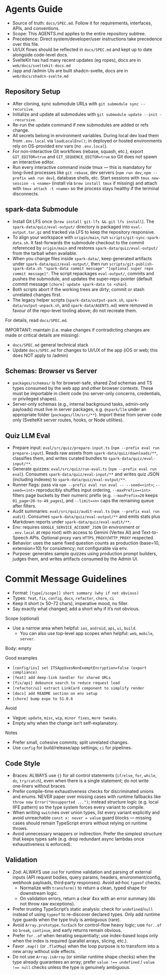 # Agents Guide

- Source of truth: `docs/SPEC.md`. Follow it for requirements, interfaces, APIs, and conventions.
- Scope: This AGENTS.md applies to the entire repository subtree.
- Precedence: Direct system/developer/user instructions take precedence over this file.
- UI/UX flows should be reflected in `docs/SPEC.md` and kept up to date alongside code-level docs.
- SvelteKit has had many recent updates (eg ropes), docs are in `web/docs/sveltekit-docs.md`
- /app and /admin UIs are built shadcn-svelte, docs are in `web/docs/shadcn-svelte.md`

## Repository Setup

- After cloning, sync submodule URLs with `git submodule sync --recursive`.
- Initialize and update all submodules with `git submodule update --init --recursive`.
- Re-run the update command if new submodules are added or refs change.
- All secrets belong in environment variables. During local dev load them from `.env.local` via `loadLocalEnv()`; in deployed or hosted environments rely on OS-provided env vars (no `.env.local`).
- For non-interactive Git workflows (rebase, squash, etc.), export `GIT_EDITOR=true` and `GIT_SEQUENCE_EDITOR=true` so Git does not spawn an interactive editor.
- Run every interactive command inside tmux — this is mandatory for long-lived processes like `git rebase`, dev servers (`npm run dev`, `npm --prefix web run dev`), database shells, etc. Start sessions with `tmux new-session -s <name>` (install via `brew install tmux` if missing) and attach with `tmux attach -t <name>` so the process stays healthy if the terminal disconnects.

## spark-data Submodule

- Install Git LFS once (`brew install git-lfs && git lfs install`). The `spark-data/quiz/eval-output/` directory is packaged into `eval-output.tar.gz` and tracked via LFS to keep the repository responsive.
- To align your workspace with `origin/main`, run `scripts/git-sync-spark-data.sh`. It fast-forwards the submodule checkout to the commit referenced by `origin/main` and restores `spark-data/quiz/eval-output/` from the tarball when available.
- When you change files inside `spark-data/`, keep generated artifacts under `spark-data/quiz/eval-output/`, then run `scripts/git-publish-spark-data.sh "spark-data commit message" "[optional super repo commit message]"`. The script repackages `eval-output/`, commits and pushes the submodule, and updates the super-repo pointer (default commit message `[chore] update spark-data to <sha>`).
- Both scripts abort if the working trees are dirty; commit or stash unrelated changes first.
- The legacy helper scripts (`spark-data/output-pack.sh`, `spark-data/output-unpack.sh`, and `spark-data/AGENTS.md`) were removed in favour of the repo-level tooling above; do not recreate them.

For details, read `docs/SPEC.md`.

IMPORTANT: maintain (i.e. make changes if contradicting changes are made or critical details are missing):

- `docs/SPEC.md` general technical stack
- Update `docs/SPEC.md` for changes to UI/UX of the app (iOS or web; this does NOT apply to /admin)

## Schemas: Browser vs Server

- `packages/schemas/` is for browser-safe, shared Zod schemas and TS types consumed by the web app and other browser contexts. These must be importable in client code (no server-only concerns, credentials, or privileged shapes).
- Server-only schemas (e.g., internal background tasks, admin-only payloads) must live in server packages, e.g. `@spark/llm` under an appropriate folder (`packages/llm/src/**`). Import these from server code only (SvelteKit server routes, hooks, or Node utilities).

## Quiz LLM Eval

- Prepare input: `eval/src/quiz/prepare-input.ts` (`npm --prefix eval run prepare-input`). Reads raw assets from `spark-data/quiz/downloads/**`, classifies them, and writes curated bundles to `spark-data/quiz/eval-input/**`.
- Generate quizzes: `eval/src/quiz/run-eval.ts` (`npm --prefix eval run eval`). Consumes `spark-data/quiz/eval-input/**` and writes quiz JSON (including indexes) to `spark-data/quiz/eval-output/**`.
- Runner flags: pass via `npm --prefix eval run eval -- --seed=<int>`; `--seed=<int>` reproducibly shuffles input ordering, `--maxPrefix=<int>` filters page buckets by their numeric prefix (e.g. `--maxPrefix=20` keeps `01_page`–`20-to-49_pages`), and `--limit=<n>` caps the remaining queue after filters.
- Audit summaries: `eval/src/quiz/audit-eval.ts` (`npm --prefix eval run audit`). Consumes `spark-data/quiz/eval-output/**` and emits stats plus Markdown reports under `spark-data/quiz/eval-audit/**`.
- Env: requires `GOOGLE_SERVICE_ACCOUNT_JSON` (in environment or `.env.local` at repo root) with access to Gemini (Vertex AI) and Text-to-Speech APIs. Optional proxy vars `HTTPS_PROXY`/`HTTP_PROXY` respected.
- Behavior: uses the same fixed question counts as production (base=10, extension=10) for consistency; not configurable via env.
- Purpose: generates sample quizzes using production prompt builders, judges them, and writes artifacts consumed by the Admin UI.

# Commit Message Guidelines

- Format: `[type[/scope]] short summary (why if not obvious)`
- Types: `feat`, `fix`, `config`, `docs`, `refactor`, `chore`, `ci`
- Keep it short (≈ 50–72 chars), imperative mood, no filler.
- Say exactly what changed; add a short why if it’s not obvious.

Scope (optional)

- Use a narrow area when helpful: `ios`, `android`, `api`, `ui`, `build`.
  - You can also use top-level app scopes when helpful: `web`, `mobile`, `server`.

Body: empty

Good examples

- `[config/ios] set ITSAppUsesNonExemptEncryption=false (export compliance)`
- `[feat] add deep-link handler for shared URLs`
- `[fix/api] debounce search to reduce request load`
- `[refactor/ui] extract LinkCard component to simplify render`
- `[docs] add README section on env setup`
- `[chore] bump expo to 51.0.6`

Avoid

- Vague: `update`, `misc`, `wip`, `minor fixes`, `more tweaks`.
- Empty why when the change isn’t self-explanatory.

Notes

- Prefer small, cohesive commits; split unrelated changes.
- Use `config` for build/release/app settings; `ci` for pipelines.

## Code Style

- Braces: ALWAYS use `{}` for all control statements (`if/else`, `for`, `while`, `do`, `try/catch`), even when there is a single statement; do not write one‑liners without braces.
- Prefer compile-time exhaustiveness checks for discriminated unions and enums. NEVER paper over missing cases with runtime fallbacks like `throw new Error("Unsupported ...")`; instead structure logic (e.g. local IIFE pattern) so the type system forces every variant to compile.
- When writing `switch`es over union types, list every variant explicitly and avoid unreachable `const x: never = value` guard blocks — missing cases should remain TypeScript errors without relying on runtime throws.
- Avoid unnecessary wrappers or indirection. Prefer the simplest structure that keeps types safe (e.g. drop redundant async lambdas once exhaustiveness is enforced).

## Validation

- Zod: ALWAYS use `zod` for runtime validation and parsing of external inputs (API request bodies, query params, headers, environment/config, webhook payloads, third‑party responses). Avoid ad‑hoc `typeof` checks.
  - Normalize with `transform()` to return a clean, typed shape for downstream logic.
  - On validation errors, return a clear 4xx with an error summary (do not throw raw exceptions).
- Prefer trusting TypeScript’s static analysis: check for `undefined`/`null` instead of using `typeof` to re-discover declared types. Only add runtime type guards when the type truly is ambiguous (rare).
- Avoid `Array.prototype.forEach` for control-flow heavy logic; use `for..of` so `break`, `continue`, and early returns remain obvious.
- Prefer `for..of` when iterating sequentially; use index-based loops only when the index is required (parallel arrays, slicing, etc.).
- Favor `.map()` (or `.flatMap`) when the loop purpose is to transform into a new array without side effects.
- Do not use `Array.isArray` (or similar runtime shape checks) when the type already guarantees an array; prefer `value !== undefined` / `value !== null` checks unless the type is genuinely ambiguous.
